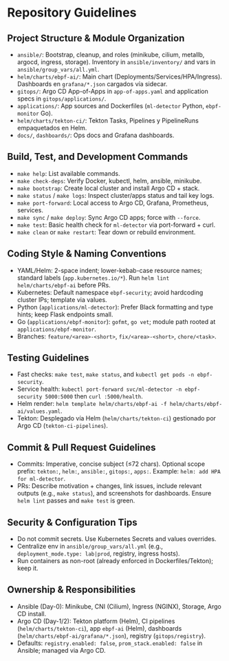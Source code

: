 # Repository Guidelines

## Project Structure & Module Organization
- `ansible/`: Bootstrap, cleanup, and roles (minikube, cilium, metallb, argocd, ingress, storage). Inventory in `ansible/inventory/` and vars in `ansible/group_vars/all.yml`.
- `helm/charts/ebpf-ai/`: Main chart (Deployments/Services/HPA/Ingress). Dashboards en `grafana/*.json` cargados vía sidecar.
- `gitops/`: Argo CD App-of-Apps in `app-of-apps.yaml` and application specs in `gitops/applications/`.
- `applications/`: App sources and Dockerfiles (`ml-detector` Python, `ebpf-monitor` Go).
- `helm/charts/tekton-ci/`: Tekton Tasks, Pipelines y PipelineRuns empaquetados en Helm.
- `docs/`, `dashboards/`: Ops docs and Grafana dashboards.

## Build, Test, and Development Commands
- `make help`: List available commands.
- `make check-deps`: Verify Docker, kubectl, helm, ansible, minikube.
- `make bootstrap`: Create local cluster and install Argo CD + stack.
- `make status` / `make logs`: Inspect cluster/apps status and tail key logs.
- `make port-forward`: Local access to Argo CD, Grafana, Prometheus, services.
- `make sync` / `make deploy`: Sync Argo CD apps; force with `--force`.
- `make test`: Basic health check for `ml-detector` via port-forward + curl.
- `make clean` or `make restart`: Tear down or rebuild environment.

## Coding Style & Naming Conventions
- YAML/Helm: 2-space indent; lower-kebab-case resource names; standard labels (`app.kubernetes.io/*`). Run `helm lint helm/charts/ebpf-ai` before PRs.
- Kubernetes: Default namespace `ebpf-security`; avoid hardcoding cluster IPs; template via values.
- Python (`applications/ml-detector`): Prefer Black formatting and type hints; keep Flask endpoints small.
- Go (`applications/ebpf-monitor`): `gofmt`, `go vet`; module path rooted at `applications/ebpf-monitor`.
- Branches: `feature/<area>-<short>`, `fix/<area>-<short>`, `chore/<task>`.

## Testing Guidelines
- Fast checks: `make test`, `make status`, and `kubectl get pods -n ebpf-security`.
- Service health: `kubectl port-forward svc/ml-detector -n ebpf-security 5000:5000` then `curl :5000/health`.
- Helm render: `helm template helm/charts/ebpf-ai -f helm/charts/ebpf-ai/values.yaml`.
- Tekton: Desplegado vía Helm (`helm/charts/tekton-ci`) gestionado por Argo CD (`tekton-ci-pipelines`).

## Commit & Pull Request Guidelines
- Commits: Imperative, concise subject (≤72 chars). Optional scope prefix: `tekton:`, `helm:`, `ansible:`, `gitops:`, `apps:`. Example: `helm: add HPA for ml-detector`.
- PRs: Describe motivation + changes, link issues, include relevant outputs (e.g., `make status`), and screenshots for dashboards. Ensure `helm lint` passes and `make test` is green.

## Security & Configuration Tips
- Do not commit secrets. Use Kubernetes Secrets and values overrides.
- Centralize env in `ansible/group_vars/all.yml` (e.g., `deployment_mode.type: lab|prod`, registry, ingress hosts).
- Run containers as non-root (already enforced in Dockerfiles/Tekton); keep it.

## Ownership & Responsibilities
- Ansible (Day-0): Minikube, CNI (Cilium), Ingress (NGINX), Storage, Argo CD install.
- Argo CD (Day-1/2): Tekton platform (Helm), CI pipelines (`helm/charts/tekton-ci`), app `ebpf-ai` (Helm), dashboards (`helm/charts/ebpf-ai/grafana/*.json`), registry (`gitops/registry`).
- Defaults: `registry.enabled: false`, `prom_stack.enabled: false` in Ansible; managed via Argo CD.
